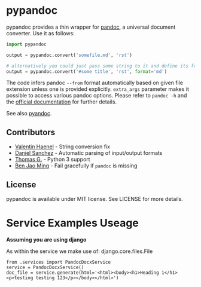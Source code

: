 # pypandoc

pypandoc provides a thin wrapper for [pandoc](http://johnmacfarlane.net/pandoc/), a universal document converter. Use it as follows:

```python
import pypandoc

output = pypandoc.convert('somefile.md', 'rst')

# alternatively you could just pass some string to it and define its format
output = pypandoc.convert('#some title', 'rst', format='md')
```

The code infers pandoc `--from` format automatically based on given file extension unless one is provided explicitly. `extra_args` parameter makes it possible to access various pandoc options. Please refer to `pandoc -h` and the [official documentation](http://johnmacfarlane.net/pandoc/README.html) for further details.

See also [pyandoc](http://pypi.python.org/pypi/pyandoc/).

## Contributors

* [Valentin Haenel](https://github.com/esc) - String conversion fix
* [Daniel Sanchez](https://github.com/ErunamoJAZZ) - Automatic parsing of input/output formats
* [Thomas G.](https://github.com/coldfix) - Python 3 support
* [Ben Jao Ming](https://github.com/benjaoming) - Fail gracefully if `pandoc` is missing

## License

pypandoc is available under MIT license. See LICENSE for more details.


# Service Examples Useage

**Assuming you are using django**

As within the service we make use of: django.core.files.File

```
from .services import PandocDocxService
service = PandocDocxService()
doc_file = service.generate(html='<html><body><h1>Heading 1</h1><p>testing testing 123</p></body></html>')
```